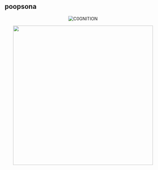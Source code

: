 ## poopsona

<p align="center"> <img src="https://komarev.com/ghpvc/?username=C0GNITION&label=Profile%20views&color=337796&style=flat" alt="C0GNITION" /> </p>
<p align="center">
  <img width="450" height="450" src="https://i.ibb.co/GWmWyFC/Untitled31-20241023194423.png">
</p>



